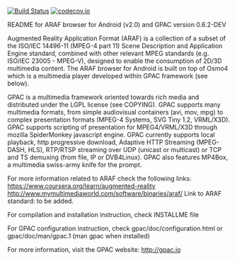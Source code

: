 [![Build Status](https://travis-ci.org/gpac/gpac.svg?branch=master)](https://travis-ci.org/gpac/gpac)
[![codecov.io](https://codecov.io/github/gpac/gpac/coverage.svg?branch=master)](https://codecov.io/github/gpac/gpac?branch=master)

README for ARAF browser for Android (v2.0) and GPAC version 0.6.2-DEV

Augmented Reality Application Format (ARAF) is a collection of a subset of the ISO/IEC 14496-11 (MPEG-4 part 11) Scene Description and Application Engine standard, combined with other relevant MPEG standards (e.g. ISO/IEC 23005 - MPEG-V), designed to enable the consumption of 2D/3D multimedia content.
The ARAF browser for Android is built on top of Osmo4 which is a multimedia player developed within GPAC framework (see below).

GPAC is a multimedia framework oriented towards rich media and distributed under the LGPL license (see COPYING).
GPAC supports many multimedia formats, from simple audiovisual containers (avi, mov, mpg) to complex 
presentation formats (MPEG-4 Systems, SVG Tiny 1.2, VRML/X3D). GPAC supports scripting of presentation for MPEG4/VRML/X3D through
mozilla SpiderMonkey javascript engine.
GPAC currently supports local playback, http progressive download, Adaptive HTTP Streaming (MPEG-DASH, HLS), RTP/RTSP streaming over UDP (unicast or multicast) or TCP and TS demuxing (from file, IP or DVB4Linux).
GPAC also features MP4Box, a multimedia swiss-army knife for the prompt.

For more information related to ARAF check the following links:
https://www.coursera.org/learn/augmented-reality
http://www.mymultimediaworld.com/software/binaries/araf/
Link to ARAF standard: to be added.

For compilation and installation instruction, check INSTALLME file

For GPAC configuration instruction, check gpac/doc/configuration.html or gpac/doc/man/gpac.1 (man gpac when installed)

For more information, visit the GPAC website:
	http://gpac.io

		
		
